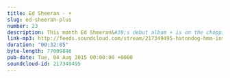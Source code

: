 ```yaml
---
title: Ed Sheeran - +
slug: ed-sheeran-plus
number: 23
description: This month Ed Sheeran&#39;s debut album + is on the chopping block. Is this album all about algebra?! Does it &#39;add&#39; anything to the western canon? Let&#39;s find out y&#39;all!
link-mp3: http://feeds.soundcloud.com/stream/217349495-hatondog-hmm-interesting-choice-ep23-ed-sheeran.mp3
duration: "00:32:05"
byte-length: 77009846
pub-date: Tue, 04 Aug 2015 00:00:00 +0000
soundcloud-id: 217349495
---
```

